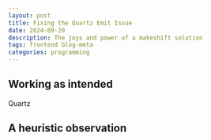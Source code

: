 ```yaml
---
layout: post
title: Fixing the Quartz Emit Issue
date: 2024-09-20
description: The joys and power of a makeshift solution
tags: frontend blog-meta
categories: programming
---
```


## Working as intended
Quartz 


## A heuristic observation



